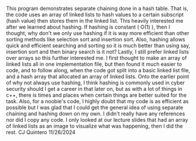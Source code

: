 This program demonstrates separate chaining done in a hash table. That is, 
the code uses an array of linked lists to hash values to a certain subscript (hash value)
then stores them in the linked list. This heavily interested me after we learned about hashing.
If hashing is constant ( O(1) ), then I thought, why don't we only use hashing if it is way
more efficient than other sorting methods like selection sort and insertion sort. Also, hashing allows
quick and efficient searching and sorting so it is much better than using say, insertion sort and then binary search
is it not? Lastly, I still prefer linked lists over arrays so this further interested me. I first thought to make an 
array of linked lists all in one implementation file, but then found it much easier to code, and to follow along, when the 
code got split into a basic linked list file, and a hash array that allocated an array of linked lists. 
Onto the earlier point of why not always use hashing, I think hashing is commonly used in cyber security should I
get a career in that later on, but as with a lot of things in c++, there is times and places when certain things 
are better suited for the task. Also, for a noobie's code, I highly doubt that my code is as efficient as possible
but I was glad that I could get the general idea of using separate chaining and hashing down on my own.
I didn't really have any references nor did I copy any code. I only looked at our lecture slides that had an
array of linked lists as an image to visualize what was happening, then I did the rest.
CJ Quintero 11/26/2024
